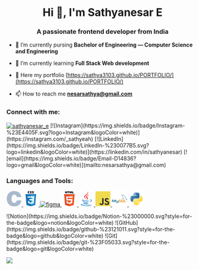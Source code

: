<h1 align="center">Hi 👋, I'm Sathyanesar E</h1>
<h3 align="center">A passionate frontend developer from India</h3>

- 🔭 I’m currently pursing **Bachelor of Engineering — Computer Science and Engineering**

- 🌱 I’m currently learning **Full Stack Web development**

- 👻 Here my portfolio [https://sathya3103.github.io/PORTFOLIO/](https://sathya3103.github.io/PORTFOLIO/)

- 📫 How to reach me **nesarsathya@gmail.com**

<h3 align="left">Connect with me:</h3>
<p align="left">
<a href="https://www.leetcode.com/sathyanesar_e" target="blank"><img align="center" src="https://raw.githubusercontent.com/rahuldkjain/github-profile-readme-generator/master/src/images/icons/Social/leet-code.svg" alt="sathyanesar_e" height="30" width="40" /></a>
[![Instagram](https://img.shields.io/badge/Instagram-%23E4405F.svg?logo=Instagram&logoColor=white)](https://instagram.com/_sathyeah) [![LinkedIn](https://img.shields.io/badge/LinkedIn-%230077B5.svg?logo=linkedin&logoColor=white)](https://linkedin.com/in/sathyanesar) [![email](https://img.shields.io/badge/Email-D14836?logo=gmail&logoColor=white)](mailto:nesarsathya@gmail.com) 
</p>

<h3 align="left">Languages and Tools:</h3>
<p align="left"> <a href="https://www.cprogramming.com/" target="_blank" rel="noreferrer"> <img src="https://raw.githubusercontent.com/devicons/devicon/master/icons/c/c-original.svg" alt="c" width="40" height="40"/> </a> <a href="https://www.w3schools.com/css/" target="_blank" rel="noreferrer"> <img src="https://raw.githubusercontent.com/devicons/devicon/master/icons/css3/css3-original-wordmark.svg" alt="css3" width="40" height="40"/> </a> <a href="https://www.figma.com/" target="_blank" rel="noreferrer"> <img src="https://www.vectorlogo.zone/logos/figma/figma-icon.svg" alt="figma" width="40" height="40"/> </a> <a href="https://www.w3.org/html/" target="_blank" rel="noreferrer"> <img src="https://raw.githubusercontent.com/devicons/devicon/master/icons/html5/html5-original-wordmark.svg" alt="html5" width="40" height="40"/> </a> <a href="https://www.java.com" target="_blank" rel="noreferrer"> <img src="https://raw.githubusercontent.com/devicons/devicon/master/icons/java/java-original.svg" alt="java" width="40" height="40"/> </a> <a href="https://developer.mozilla.org/en-US/docs/Web/JavaScript" target="_blank" rel="noreferrer"> <img src="https://raw.githubusercontent.com/devicons/devicon/master/icons/javascript/javascript-original.svg" alt="javascript" width="40" height="40"/> </a> <a href="https://www.mysql.com/" target="_blank" rel="noreferrer"> <img src="https://raw.githubusercontent.com/devicons/devicon/master/icons/mysql/mysql-original-wordmark.svg" alt="mysql" width="40" height="40"/> </a> <a href="https://www.python.org" target="_blank" rel="noreferrer"> <img src="https://raw.githubusercontent.com/devicons/devicon/master/icons/python/python-original.svg" alt="python" width="40" height="40"/> </a> </p>
![Notion](https://img.shields.io/badge/Notion-%23000000.svg?style=for-the-badge&logo=notion&logoColor=white)
![GitHub](https://img.shields.io/badge/github-%23121011.svg?style=for-the-badge&logo=github&logoColor=white) ![Git](https://img.shields.io/badge/git-%23F05033.svg?style=for-the-badge&logo=git&logoColor=white) 


![](https://github-readme-stats.vercel.app/api/top-langs/?username=sathya3103&theme=synthwave&hide_border=false&include_all_commits=true&count_private=true&layout=compact)

